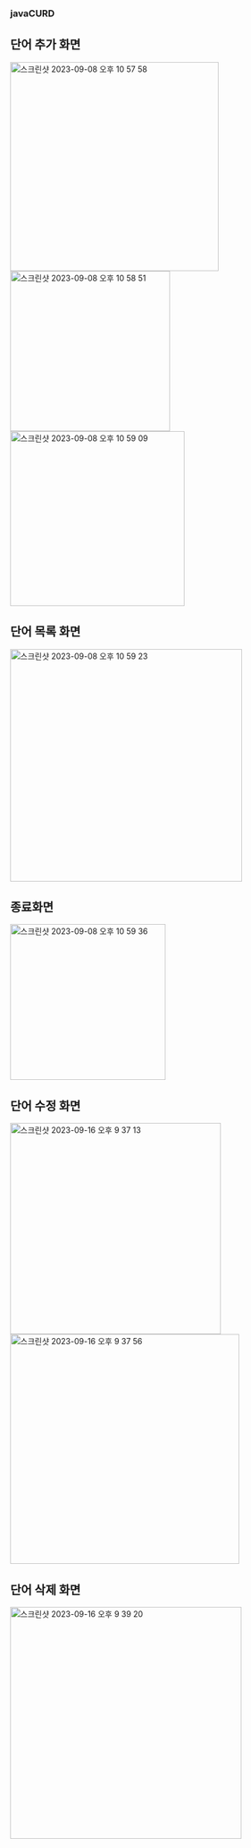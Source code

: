 ### javaCURD

## 단어 추가 화면 
<img width="373" alt="스크린샷 2023-09-08 오후 10 57 58" src="https://github.com/thisaint1230/javaCURD/assets/130739807/a045ca3a-0c76-4d85-810c-9769a6b0b79f">
<img width="286" alt="스크린샷 2023-09-08 오후 10 58 51" src="https://github.com/thisaint1230/javaCURD/assets/130739807/5b390bcb-b196-45ea-8347-2a3c8659bbf7">
<img width="312" alt="스크린샷 2023-09-08 오후 10 59 09" src="https://github.com/thisaint1230/javaCURD/assets/130739807/c5a9c4f6-e33b-43e9-b536-d992cdacf9c6">

## 단어 목록 화면 
<img width="415" alt="스크린샷 2023-09-08 오후 10 59 23" src="https://github.com/thisaint1230/javaCURD/assets/130739807/6ddbaf90-3416-41f4-878d-f4b65998c856">

## 종료화면 
<img width="278" alt="스크린샷 2023-09-08 오후 10 59 36" src="https://github.com/thisaint1230/javaCURD/assets/130739807/6b509662-40c3-4fcf-862b-f1eed2c79a81">

## 단어 수정 화면 
<img width="377" alt="스크린샷 2023-09-16 오후 9 37 13" src="https://github.com/thisaint1230/javaCURD/assets/130739807/d36d85be-d0b4-469c-8e0f-5d0a04d47605">
<img width="410" alt="스크린샷 2023-09-16 오후 9 37 56" src="https://github.com/thisaint1230/javaCURD/assets/130739807/2c40231d-10b0-4c68-9f83-2f69224bef16">

## 단어 삭제 화면
<img width="414" alt="스크린샷 2023-09-16 오후 9 39 20" src="https://github.com/thisaint1230/javaCURD/assets/130739807/f8003781-84f3-45c7-b59e-adb2c44887e3">


